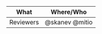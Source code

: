 What            | Where/Who
----------------|----------------------------------------
Reviewers       | @skanev @mitio

